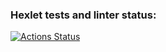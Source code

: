 ### Hexlet tests and linter status:
[![Actions Status](https://github.com/olga-blinsky/qa-engineer-project-84/workflows/hexlet-check/badge.svg)](https://github.com/olga-blinsky/qa-engineer-project-84/actions)